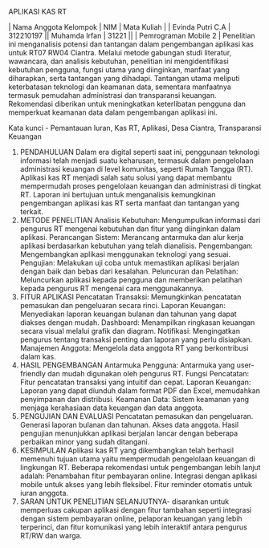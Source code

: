 APLIKASI KAS RT

| Nama Anggota Kelompok | NIM | Mata Kuliah |
| Evinda Putri C.A | 312210197 || Muhamda Irfan | 31221 ||
| Pemrograman Mobile 2 |
Penelitian ini menganalisis potensi dan tantangan dalam pengembangan aplikasi kas untuk RT07 RW04 Ciantra. Melalui metode gabungan studi literatur, wawancara, dan analisis kebutuhan, penelitian ini mengidentifikasi kebutuhan pengguna, fungsi utama yang diinginkan, manfaat yang diharapkan, serta tantangan yang dihadapi. Tantangan utama meliputi keterbatasan teknologi dan keamanan data, sementara manfaatnya termasuk pemudahan administrasi dan transparansi keuangan. Rekomendasi diberikan untuk meningkatkan keterlibatan pengguna dan memperkuat keamanan data dalam pengembangan aplikasi ini.

Kata kunci - Pemantauan Iuran, Kas RT, Aplikasi, Desa Ciantra, Transparansi Keuangan
1. PENDAHULUAN Dalam era digital seperti saat ini, penggunaan teknologi informasi telah menjadi suatu keharusan, termasuk dalam pengelolaan administrasi keuangan di level komunitas, seperti Rumah Tangga (RT). Aplikasi kas RT menjadi salah satu solusi yang dapat membantu mempermudah proses pengelolaan keuangan dan administrasi di tingkat RT. Laporan ini bertujuan untuk menganalisis kemungkinan pengembangan aplikasi kas RT serta manfaat dan tantangan yang terkait.
2. METODE PENELITIAN Analisis Kebutuhan: Mengumpulkan informasi dari pengurus RT mengenai kebutuhan dan fitur yang diinginkan dalam aplikasi.
Perancangan Sistem: Merancang antarmuka dan alur kerja aplikasi berdasarkan kebutuhan yang telah dianalisis.
Pengembangan: Mengembangkan aplikasi menggunakan teknologi yang sesuai.
Pengujian: Melakukan uji coba untuk memastikan aplikasi berjalan dengan baik dan bebas dari kesalahan.
Peluncuran dan Pelatihan: Meluncurkan aplikasi kepada pengguna dan memberikan pelatihan kepada pengurus RT mengenai cara menggunakannya.
3. FITUR APLIKASI Pencatatan Transaksi: Memungkinkan pencatatan pemasukan dan pengeluaran secara rinci.
Laporan Keuangan: Menyediakan laporan keuangan bulanan dan tahunan yang dapat diakses dengan mudah.
Dashboard: Menampilkan ringkasan keuangan secara visual melalui grafik dan diagram.
Notifikasi: Mengingatkan pengurus tentang transaksi penting dan laporan yang perlu disiapkan.
Manajemen Anggota: Mengelola data anggota RT yang berkontribusi dalam kas.
4. HASIL PENGEMBANGAN Antarmuka Pengguna: Antarmuka yang user-friendly dan mudah digunakan oleh pengurus RT.
Fungsi Pencatatan: Fitur pencatatan transaksi yang intuitif dan cepat.
Laporan Keuangan: Laporan yang dapat diunduh dalam format PDF dan Excel, memudahkan penyimpanan dan distribusi.
Keamanan Data: Sistem keamanan yang menjaga kerahasiaan data keuangan dan data anggota.
5. PENGUJIAN DAN EVALUASI Pencatatan pemasukan dan pengeluaran.
Generasi laporan bulanan dan tahunan.
Akses data anggota.
Hasil pengujian menunjukkan aplikasi berjalan lancar dengan beberapa perbaikan minor yang sudah ditangani.
6. KESIMPULAN
   Aplikasi kas RT yang dikembangkan telah berhasil memenuhi tujuan utama yaitu mempermudah pengelolaan keuangan di lingkungan RT. Beberapa rekomendasi untuk pengembangan lebih lanjut adalah:
Penambahan fitur pembayaran online.
Integrasi dengan aplikasi mobile untuk akses yang lebih fleksibel.
Fitur reminder otomatis untuk iuran anggota.
 7. SARAN UNTUK PENELITIAN SELANJUTNYA-  disarankan untuk memperluas cakupan aplikasi dengan fitur tambahan seperti integrasi dengan sistem pembayaran online, pelaporan keuangan yang lebih terperinci, dan fitur komunikasi yang lebih interaktif antara pengurus RT/RW dan warga.
   
